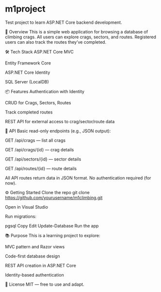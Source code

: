 # m1project

Test project to learn ASP.NET Core backend development.

🧗 Overview
This is a simple web application for browsing a database of climbing crags. All users can explore crags, sectors, and routes. Registered users can also track the routes they’ve completed.

🛠 Tech Stack
ASP.NET Core MVC

Entity Framework Core

ASP.NET Core Identity

SQL Server (LocalDB)

📦 Features
Authentication with Identity

CRUD for Crags, Sectors, Routes

Track completed routes

REST API for external access to crag/sector/route data

📡 API
Basic read-only endpoints (e.g., JSON output):

GET /api/crags — list all crags

GET /api/crags/{id} — crag details

GET /api/sectors/{id} — sector details

GET /api/routes/{id} — route details

All API routes return data in JSON format. No authentication required (for now).

⚙️ Getting Started
Clone the repo
git clone https://github.com/yourusername/m1climbing.git

Open in Visual Studio

Run migrations:

pgsql
Copy
Edit
Update-Database
Run the app

📚 Purpose
This is a learning project to explore:

MVC pattern and Razor views

Code-first database design

REST API creation in ASP.NET Core

Identity-based authentication

📄 License
MIT — free to use and adapt.
